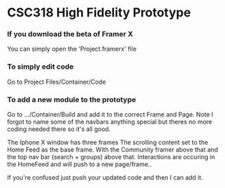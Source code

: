 # CSC318 High Fidelity Prototype


### If you download the beta of Framer X

You can simply open the 'Project.framerx' file 

### To simply edit code

Go to Project Files/Container/Code

### To add a new module to the prototype

Go to .../Container/Build and add it to the correct Frame and Page. Note I forgot to name some of the navbars anything special but theres no more coding needed there so it's all good. 

The Iphone X window has three frames The scrolling content set to the Home Feed as the base frame. With the Community framer above that and the top nav bar (search + groups) above that. Interactions are occuring in the HomeFeed and will push to a new page/frame.. 

If you're confused just push your updated code and then I can add it. 
